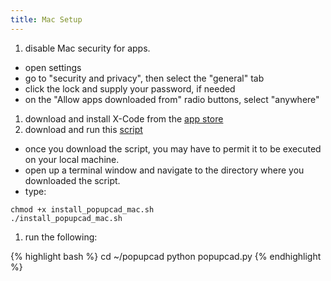 ```yaml
---
title: Mac Setup
---
```


1. disable Mac security for apps.
  - open settings
  - go to "security and privacy", then select the "general" tab
  - click the lock and supply your password, if needed
  - on the "Allow apps downloaded from" radio buttons, select "anywhere"
1. download and install X-Code from the [app store](<https://developer.apple.com/xcode/>)
1. download and run this [script]({{site.url}}/assets/scripts/install_popupcad_mac.sh)
  - once you download the script, you may have to permit it to be executed on your local machine.  
  - open up a terminal window and navigate to the directory where you downloaded the script.
  - type:

```
chmod +x install_popupcad_mac.sh
./install_popupcad_mac.sh
```

1. run the following:

{% highlight bash %}
cd ~/popupcad
python popupcad.py
{% endhighlight  %}

